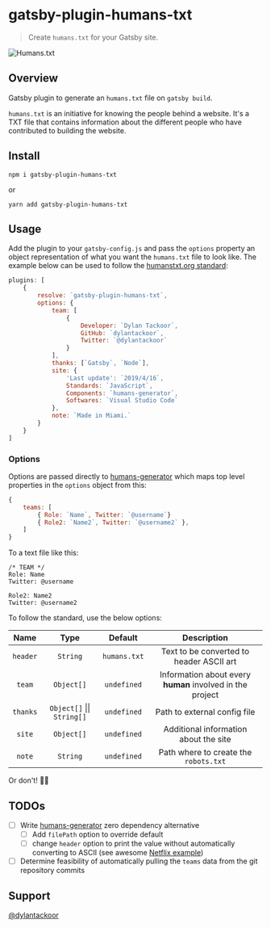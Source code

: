 # gatsby-plugin-humans-txt

> Create `humans.txt` for your Gatsby site.

![Humans.txt](<http://humanstxt.org/img/logo-humans.png>)

## Overview

Gatsby plugin to generate an `humans.txt` file on `gatsby build`.

`humans.txt` is an initiative for knowing the people behind a website. It's a TXT file that contains information about the different people who have contributed to building the website.

## Install

```shell
npm i gatsby-plugin-humans-txt
```

or

```shell
yarn add gatsby-plugin-humans-txt
```

## Usage

Add the plugin to your `gatsby-config.js` and pass the `options` property an object representation of what you want the `humans.txt` file to look like. The example below can be used to follow the [humanstxt.org standard](http://humanstxt.org/Standard.html):

```javascript
plugins: [
	{
		resolve: `gatsby-plugin-humans-txt`,
		options: {
			team: [
				{
					Developer: `Dylan Tackoor`,
					GitHub: `dylantackoor`,
					Twitter: `@dylantackoor`
				}
			],
			thanks: [`Gatsby`, `Node`],
			site: {
				'Last update': `2019/4/16`,
				Standards: `JavaScript`,
				Components: `humans-generator`,
				Softwares: `Visual Studio Code`
			},
			note: `Made in Miami.`
		}
	}
]
```

### Options

Options are passed directly to [humans-generator](https://www.npmjs.com/package/humans-generator) which maps top level properties in the `options` object from this:

```js
{
    teams: [
        { Role: `Name`, Twitter: `@username`}
        { Role2: `Name2`, Twitter: `@username2` },
    ]
}
```

To a text file like this:

```
/* TEAM */
Role: Name
Twitter: @username

Role2: Name2
Twitter: @username2
```

To follow the standard, use the below options:

|   Name   |            Type            |   Default    |                        Description                        |
| :------: | :------------------------: | :----------: | :-------------------------------------------------------: |
| `header` |          `String`          | `humans.txt` |         Text to be converted to header ASCII art          |
|  `team`  |         `Object[]`         | `undefined`  | Information about every **human** involved in the project |
| `thanks` | `Object[]` \|\| `String[]` | `undefined`  |               Path to external config file                |
|  `site`  |         `Object[]`         | `undefined`  |           Additional information about the site           |
|  `note`  |          `String`          | `undefined`  |           Path where to create the `robots.txt`           |

Or don't! :man_shrugging:

## TODOs

- [ ] Write [humans-generator](https://www.npmjs.com/package/humans-generator) zero dependency alternative
  - [ ] Add `filePath` option to override default
  - [ ] change `header` option to print the value without automatically converting to ASCII (see awesome [Netflix example](https://www.netflix.com/humans.txt))
- [ ] Determine feasibility of automatically pulling the `teams` data from the git repository commits

## Support

[@dylantackoor](https://twitter.com/DylanTackoor)